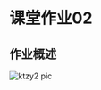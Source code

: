 # 课堂作业02

## 作业概述

![ktzy2 pic](https://github.com/JayKay7812/Database-Theory/blob/master/课堂作业02/ktzy2.jpg)
